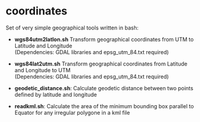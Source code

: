# coordinates

Set of very simple geographical tools written in bash:

* **wgs84utm2latlon.sh** Transform geographical coordinates from UTM to Latitude and Longitude<br> 
(Dependencies: GDAL libraries and epsg_utm_84.txt required)

* **wgs84lat2utm.sh** Transform geographical coordinates from Latitude and Longitude to UTM <br>
(Dependencies: GDAL libraries and epsg_utm_84.txt required)

* **geodetic_distance.sh**: Calculate geodetic distance between two points defined by latitude and longitude

* **readkml.sh**: Calculate the area of the minimum bounding box parallel to Equator for any irregular polygone in a kml file
